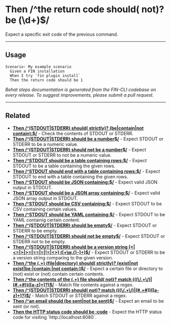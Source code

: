 # Then /^the return code should( not)? be (\d+)$/

Expect a specific exit code of the previous command.


***

## Usage

```
Scenario: My example scenario
  Given a FIN installation
  When I try `fin plugin install`
  Then the return code should be 1
```


*Behat steps documentation is generated from the FIN-CLI codebase on every release. To suggest improvements, please submit a pull request.*


***

## Related

<ul>



<li><strong><a href="https://make.wordpress.org/cli/handbook/behat-steps/then-stdout-stderr-should-strictly-be-contain-not-contain/">Then /^(STDOUT|STDERR) should( strictly)? (be|contain|not contain):$/</a></strong> - Check the contents of STDOUT or STDERR.</li>


<li><strong><a href="https://make.wordpress.org/cli/handbook/behat-steps/then-stdout-stderr-should-be-a-number/">Then /^(STDOUT|STDERR) should be a number$/</a></strong> - Expect STDOUT or STDERR to be a numeric value.</li>


<li><strong><a href="https://make.wordpress.org/cli/handbook/behat-steps/then-stdout-stderr-should-not-be-a-number/">Then /^(STDOUT|STDERR) should not be a number$/</a></strong> - Expect STDOUT or STDERR to not be a numeric value.</li>


<li><strong><a href="https://make.wordpress.org/cli/handbook/behat-steps/then-stdout-should-be-a-table-containing-rows/">Then /^STDOUT should be a table containing rows:$/</a></strong> - Expect STDOUT to be a table containing the given rows.</li>


<li><strong><a href="https://make.wordpress.org/cli/handbook/behat-steps/then-stdout-should-end-with-a-table-containing-rows/">Then /^STDOUT should end with a table containing rows:$/</a></strong> - Expect STDOUT to end with a table containing the given rows.</li>


<li><strong><a href="https://make.wordpress.org/cli/handbook/behat-steps/then-stdout-should-be-json-containing/">Then /^STDOUT should be JSON containing:$/</a></strong> - Expect valid JSON output in STDOUT.</li>


<li><strong><a href="https://make.wordpress.org/cli/handbook/behat-steps/then-stdout-should-be-a-json-array-containing/">Then /^STDOUT should be a JSON array containing:$/</a></strong> - Expect valid JSON array output in STDOUT.</li>


<li><strong><a href="https://make.wordpress.org/cli/handbook/behat-steps/then-stdout-should-be-csv-containing/">Then /^STDOUT should be CSV containing:$/</a></strong> - Expect STDOUT to be CSV containing certain values.</li>


<li><strong><a href="https://make.wordpress.org/cli/handbook/behat-steps/then-stdout-should-be-yaml-containing/">Then /^STDOUT should be YAML containing:$/</a></strong> - Expect STDOUT to be YAML containig certain content.</li>


<li><strong><a href="https://make.wordpress.org/cli/handbook/behat-steps/then-stdout-stderr-should-be-empty/">Then /^(STDOUT|STDERR) should be empty$/</a></strong> - Expect STDOUT or STDERR to be empty.</li>


<li><strong><a href="https://make.wordpress.org/cli/handbook/behat-steps/then-stdout-stderr-should-not-be-empty/">Then /^(STDOUT|STDERR) should not be empty$/</a></strong> - Expect STDOUT or STDERR not to be empty.</li>


<li><strong><a href="https://make.wordpress.org/cli/handbook/behat-steps/then-stdout-stderr-should-be-a-version-string-w/">Then /^(STDOUT|STDERR) should be a version string (&lt;|&lt;=|&gt;|&gt;=|==|=|!=|&lt;&gt;) ([+\w.{}-]+)$/</a></strong> - Expect STDOUT or STDERR to be a version string comparing to the given version.</li>


<li><strong><a href="https://make.wordpress.org/cli/handbook/behat-steps/then-the-file-directory-should-strictly-exist-not-exist-be-contain-not-contain/">Then /^the (.+) (file|directory) should( strictly)? (exist|not exist|be:|contain:|not contain:)$/</a></strong> - Expect a certain file or directory to (not) exist or (not) contain certain contents.</li>


<li><strong><a href="https://make.wordpress.org/cli/handbook/behat-steps/then-the-contents-of-the-file-should-not-match/">Then /^the contents of the (.+) file should( not)? match (((\/.+\/)|(#.+#))([a-z]+)?)$/</a></strong> - Match file contents against a regex.</li>


<li><strong><a href="https://make.wordpress.org/cli/handbook/behat-steps/then-stdout-stderr-should-not-match/">Then /^(STDOUT|STDERR) should( not)? match (((\/.+\/)|(#.+#))([a-z]+)?)$/</a></strong> - Match STDOUT or STDERR against a regex.</li>


<li><strong><a href="https://make.wordpress.org/cli/handbook/behat-steps/then-an-email-should-be-sent-not-be-sent/">Then /^an email should (be sent|not be sent)$/</a></strong> - Expect an email to be sent (or not).</li>


<li><strong><a href="https://make.wordpress.org/cli/handbook/behat-steps/then-the-http-status-code-should-be-code/">Then the HTTP status code should be :code</a></strong> - Expect the HTTP status code for visiting `http://localhost:8080`.</li>



</ul>


